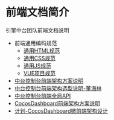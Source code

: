
# 前端文档简介
引擎中台团队前端文档说明

* 前端通用编码规范
  * [通用HTML规范](./web_docs/HTML规范.md) 
  * [通用CSS规范](./web_docs/CSS规范.md)
  * [通用JS规范](./web_docs/JS规范.md)
  * [VUE项目规范](./web_docs/VUE项目规范.md)
* [中台控制台前端架构方案说明](web_docs/20210521-中台架构说明文档-苏勋颖.md)
* [中台控制台前端架构选型说明-董海林](web_docs/20210414-业务中台前端架构-董海林.md)
* [中台控制台前端全局API](web_docs/20210521-中台前端全局API-苏勋颖.md)
* [CocosDashboard前端架构方案说明](web_docs/CocosDashboard前端技术架构方案.md)
* [计划-CocosDashboard微前端架构设计](web_docs/CocosDashboard微前端架构设计.md)
